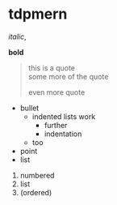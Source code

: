 # tdpmern

_italic_,

**bold**

> this is a quote  
> some more of the quote  
>  
> even more quote

* bullet
  * indented lists work
    * further
    * indentation
  * too
* point
* list

1. numbered
2. list
3. (ordered)

